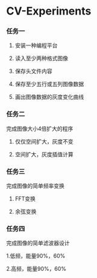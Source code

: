 # CV-Experiments

### 任务一

1. 安装一种编程平台

2. 读入至少两种格式图像

3. 保存头文件内容

4. 保存至少五行或五列图像数据

5. 画出图像数据的灰度变化曲线



### 任务二

完成图像大小4倍扩大的程序

1. 仅仅空间扩大，灰度不变

2. 空间扩大，灰度插值计算



### 任务三

完成图像的简单频率变换

1. FFT变换

2. 余弦变换



### 任务四

完成图像的简单滤波器设计

1.低频，能量90%，60%

2.高频，能量90%，60%
